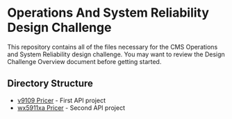 # Operations And System Reliability Design Challenge

This repository contains all of the files necessary for the CMS Operations and System Reliability design challenge. You may want to review the Design Challenge Overview document before getting started.

## Directory Structure
* [v9109 Pricer](https://github.com/hcfauser1/OperationsAndSystemReliability/tree/master/v9109-pricer) - First API project
* [wx5911xa Pricer](https://github.com/hcfauser1/OperationsAndSystemReliability/tree/master/wx5911xa-pricer) - Second API project
